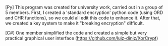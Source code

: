 [Py] This program was created for university work, carried out in a group of 5 members. First, I created a 'standard encryption' python code (using ORD and CHR functions), so we could all edit this code to enhance it. After that, we created a key system to make it "breaking encryption" difficult.

[C#] One member simplified the code and created a simple but very practical graphical user interface (https://github.com/luiz-diniz/XorCrypt)
